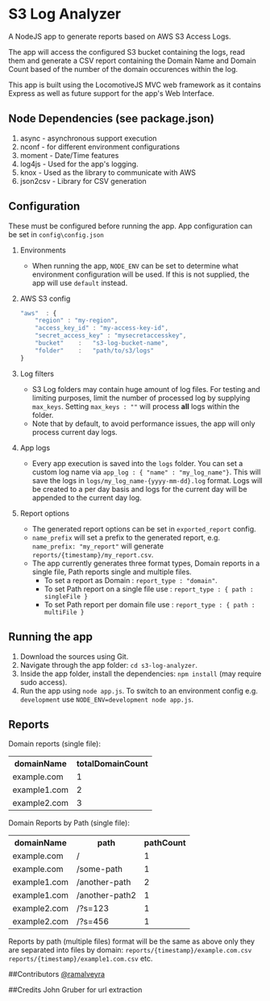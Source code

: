 # S3 Log Analyzer

A NodeJS app to generate reports based on AWS S3 Access Logs. 

The app will access the configured S3 bucket containing the logs, read them and generate a CSV report containing the Domain Name and Domain Count based of the number of the domain occurences within the log.

This app is built using the LocomotiveJS MVC web framework as it contains Express as well as future support for the app's Web Interface.

## Node Dependencies (see package.json)
1. async - asynchronous support execution
2. nconf - for different environment configurations
3. moment - Date/Time features
4. log4js - Used for the app's logging.
5. knox - Used as the library to communicate with AWS
6. json2csv - Library for CSV generation

## Configuration
These must be configured before running the app.
App configuration can be set in ``config\config.json``

1. Environments
    * When running the app, ``NODE_ENV`` can be set to determine what environment configuration will be used. If this is not supplied, the app will use ``default`` instead.

2. AWS S3 config
    
    ```javascript
    "aws"  : {
        "region" : "my-region",
        "access_key_id" : "my-access-key-id",
        "secret_access_key" : "mysecretaccesskey",
        "bucket"    :   "s3-log-bucket-name",
        "folder"    :   "path/to/s3/logs"
    }

3. Log filters
    * S3 Log folders may contain huge amount of log files. For testing and limiting purposes, limit the number of processed log by supplying ``max_keys``. Setting ``max_keys : ""`` will process **all** logs within the folder.
    * Note that by default, to avoid performance issues, the app will only process current day logs.
4. App logs
    * Every app execution is saved into the ``logs`` folder. You can set a custom log name via ``app_log : { "name" : "my_log_name"}``. This will save the logs in ``logs/my_log_name-{yyyy-mm-dd}.log`` format. Logs will be created to a per day basis and logs for the current day will be appended to the current day log.
5. Report options
    * The generated report options can be set in ``exported_report`` config.
    * ``name_prefix`` will set a prefix to the generated report, e.g. ``name_prefix: "my_report"`` will generate ``reports/{timestamp}/my_report.csv``.
    * The app currently generates three format types, Domain reports in a single file, Path reports single and multiple files.
        * To set a report as Domain : ``report_type : "domain"``.
        * To set Path report on a single file use : ``report_type : { path : singleFile }``
        * To set Path report per domain file use : ``report_type : { path : multiFile }``

## Running the app
1. Download the sources using Git.
2. Navigate through the app folder: ``cd s3-log-analyzer``.
3. Inside the app folder, install the dependencies: ``npm install`` (may require sudo access).
4. Run the app using ``node app.js``. To switch to an environment config e.g. ``development`` use ``NODE_ENV=development node app.js``.

## Reports
Domain reports (single file):

<table border="0">
<tr>
<th>domainName</th><th>totalDomainCount</th>
</tr>
<tr>
<td>example.com</td><td>1</td>
</tr>
<tr>
<td>example1.com</td><td>2</td>
</tr>
<tr>
<td>example2.com</td><td>3</td>
</tr>
</table>

Domain Reports by Path (single file):
<table border="0">
<tr>
<th>domainName</th><th>path</th><th>pathCount</th>
</tr>
<tr>
<td>example.com</td><td>/</td><td>1</td>
</tr>
<tr>
<td>example.com</td><td>/some-path</td><td>1</td>
</tr>
<tr>
<td>example1.com</td><td>/another-path </td><td>2</td>
</tr>
<tr>
<td>example1.com</td><td>/another-path2 </td><td>1</td>
</tr>
<tr>
<td>example2.com</td><td>/?s=123 </td><td>1</td>
</tr>
<tr>
<td>example2.com</td><td>/?s=456</td><td>1</td>
</tr>
</table>


Reports by path (multiple files) format will be the same as above only they are separated into files by domain:
``reports/{timestamp}/example.com.csv``
``reports/{timestamp}/example1.com.csv`` etc.


##Contributors
[@ramalveyra](https://github.com/ramalveyra)

##Credits
John Gruber for url extraction